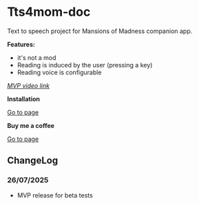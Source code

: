 # Tts4mom-doc

Text to speech project for Mansions of Madness companion app.

**Features:**
* it's not a mod
* Reading is induced by the user (pressing a key)
* Reading voice is configurable

[*MVP video link*](https://youtu.be/ThmzyHfFC8I)

**Installation**

[Go to page](https://github.com/samuelgenio/tts4mom-doc/wiki/Instala%C3%A7%C3%A3o)

**Buy me a coffee**

[Go to page](https://ko-fi.com/samuelgenio)

## ChangeLog

### 26/07/2025
* MVP release for beta tests
